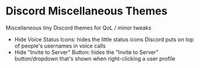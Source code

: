 # Discord Miscellaneous Themes
Miscellaneous tiny Discord themes for QoL / minor tweaks

- Hide Voice Status Icons: hides the little status icons Discord puts on top of people's usernames in voice calls
- Hide "Invite to Server" Button: hides the "Invite to Server" button/dropdown that's shown when right-clicking a user profile
